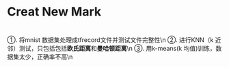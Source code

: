 # Creat New Mark
#
①. 将mnist 数据集处理成tfrecord文件并测试文件完整性\n
②. 进行KNN（k 近邻）测试，只包括包括**欧氏距离**和**曼哈顿距离**\n
③. 用k-means(k 均值)训练，数据集太少，正确率不高\n
